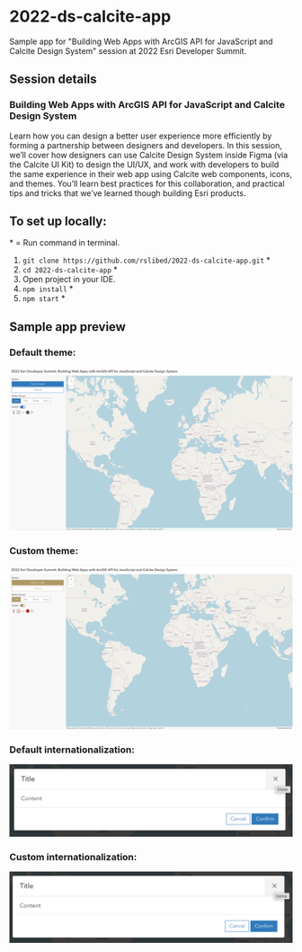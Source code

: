 # 2022-ds-calcite-app

Sample app for "Building Web Apps with ArcGIS API for JavaScript and Calcite Design System" session at 2022 Esri Developer Summit.

## Session details

### Building Web Apps with ArcGIS API for JavaScript and Calcite Design System

Learn how you can design a better user experience more efficiently by forming a partnership between designers and developers. In this session, we’ll cover how designers can use Calcite Design System inside Figma (via the Calcite UI Kit) to design the UI/UX, and work with developers to build the same experience in their web app using Calcite web components, icons, and themes. You’ll learn best practices for this collaboration, and practical tips and tricks that we’ve learned though building Esri products.

## To set up locally:

\* = Run command in terminal.

1. `git clone https://github.com/rslibed/2022-ds-calcite-app.git` \*
2. `cd 2022-ds-calcite-app` \*
3. Open project in your IDE.
4. `npm install` \*
5. `npm start` \*

## Sample app preview

### Default theme:
![Default theme](https://github.com/rslibed/2022-ds-calcite-app/blob/master/public/static/img/default-theme.png)

### Custom theme:
![Default theme](https://github.com/rslibed/2022-ds-calcite-app/blob/master/public/static/img/custom-theme.png)

### Default internationalization:
![Default theme](https://github.com/rslibed/2022-ds-calcite-app/blob/master/public/static/img/default-intl.png)

### Custom internationalization:
![Default theme](https://github.com/rslibed/2022-ds-calcite-app/blob/master/public/static/img/custom-intl.png)
